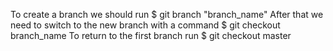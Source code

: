 To create a branch we should run $ git branch "branch_name"
After that we need to switch to the new branch with a command $ git checkout branch_name
To return to the first branch run $ git checkout master

